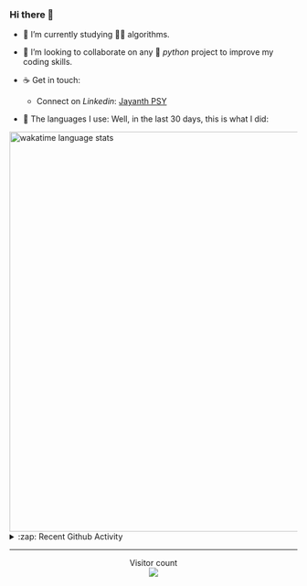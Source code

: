 ### Hi there 👋

- 🌱 I’m currently studying 🏇🏼  algorithms.

- 👯 I’m looking to collaborate on any :snake: *python* project to improve my coding skills.

- ☕ Get in touch:
  +  Connect on *Linkedin*: [Jayanth PSY](https://www.linkedin.com/in/jayanth-p-b3924812a/)

<!--- ⚡ Fun fact: *Python* is older than *C++* and *Java*. -->

- :memo: The languages I use: Well, in the last 30 days, this is what I did:

<img src="https://wakatime.com/share/@j_tesla/4d0b7d1e-6b31-4b03-accf-374d3ed5433f.png" alt="wakatime language stats" width="700"/>

<details>
  <summary>:zap: Recent Github Activity</summary>
  
<!--START_SECTION:activity-->
1. 🗣 Commented on [#32](https://github.com/j-tesla/space-shooter/issues/32) in [j-tesla/space-shooter](https://github.com/j-tesla/space-shooter)
2. 🗣 Commented on [#32](https://github.com/j-tesla/space-shooter/issues/32) in [j-tesla/space-shooter](https://github.com/j-tesla/space-shooter)
3. 🎉 Merged PR [#35](https://github.com/j-tesla/space-shooter/pull/35) in [j-tesla/space-shooter](https://github.com/j-tesla/space-shooter)
4. ❗️ Closed issue [#34](https://github.com/j-tesla/space-shooter/issues/34) in [j-tesla/space-shooter](https://github.com/j-tesla/space-shooter)
5. 🗣 Commented on [#35](https://github.com/j-tesla/space-shooter/issues/35) in [j-tesla/space-shooter](https://github.com/j-tesla/space-shooter)
<!--END_SECTION:activity-->

</details>

-----

<p align="center"> 
  Visitor count<br>
  <img src="https://profile-counter.glitch.me/j-tesla/count.svg" />
</p>












<!--
**j-tesla/j-tesla** is a ✨ _special_ ✨ repository because its `README.md` (this file) appears on your GitHub profile.

Here are some ideas to get you started:

- 🔭 I’m currently working on ...
- 🌱 I’m currently learning ...
- 👯 I’m looking to collaborate on ...
- 🤔 I’m looking for help with ...
- 💬 Ask me about ...
- 📫 How to reach me: ...
- 😄 Pronouns: ...
- ⚡ Fun fact: ...
-->

